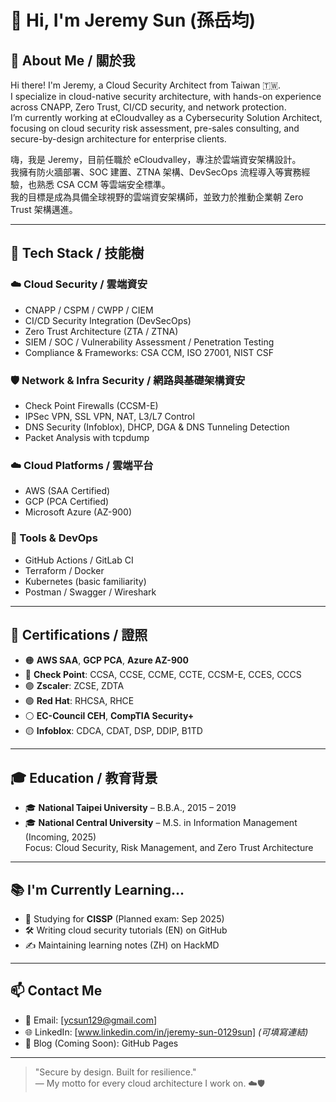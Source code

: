# 👋 Hi, I'm Jeremy Sun (孫岳均)

## 🧠 About Me / 關於我

Hi there! I'm Jeremy, a Cloud Security Architect from Taiwan 🇹🇼.  
I specialize in cloud-native security architecture, with hands-on experience across CNAPP, Zero Trust, CI/CD security, and network protection.  
I’m currently working at eCloudvalley as a Cybersecurity Solution Architect, focusing on cloud security risk assessment, pre-sales consulting, and secure-by-design architecture for enterprise clients.

嗨，我是 Jeremy，目前任職於 eCloudvalley，專注於雲端資安架構設計。  
我擁有防火牆部署、SOC 建置、ZTNA 架構、DevSecOps 流程導入等實務經驗，也熟悉 CSA CCM 等雲端安全標準。  
我的目標是成為具備全球視野的雲端資安架構師，並致力於推動企業朝 Zero Trust 架構邁進。

---

## 🚀 Tech Stack / 技能樹

### ☁️ Cloud Security / 雲端資安
- CNAPP / CSPM / CWPP / CIEM
- CI/CD Security Integration (DevSecOps)
- Zero Trust Architecture (ZTA / ZTNA)
- SIEM / SOC / Vulnerability Assessment / Penetration Testing
- Compliance & Frameworks: CSA CCM, ISO 27001, NIST CSF

### 🛡️ Network & Infra Security / 網路與基礎架構資安
- Check Point Firewalls (CCSM-E)
- IPSec VPN, SSL VPN, NAT, L3/L7 Control
- DNS Security (Infoblox), DHCP, DGA & DNS Tunneling Detection
- Packet Analysis with tcpdump

### ☁️ Cloud Platforms / 雲端平台
- AWS (SAA Certified)
- GCP (PCA Certified)
- Microsoft Azure (AZ-900)

### 🧰 Tools & DevOps
- GitHub Actions / GitLab CI
- Terraform / Docker
- Kubernetes (basic familiarity)
- Postman / Swagger / Wireshark

---

## 🧾 Certifications / 證照

- 🟠 **AWS SAA**, **GCP PCA**, **Azure AZ-900**
- 🔵 **Check Point**: CCSA, CCSE, CCME, CCTE, CCSM-E, CCES, CCCS
- 🟣 **Zscaler**: ZCSE, ZDTA
- 🟢 **Red Hat**: RHCSA, RHCE
- ⚪ **EC-Council CEH**, **CompTIA Security+**
- 🟡 **Infoblox**: CDCA, CDAT, DSP, DDIP, B1TD

---

## 🎓 Education / 教育背景

- 🎓 **National Taipei University** – B.B.A., 2015 – 2019  
- 🎓 **National Central University** – M.S. in Information Management (Incoming, 2025)  
  Focus: Cloud Security, Risk Management, and Zero Trust Architecture

---

## 📚 I'm Currently Learning...
- 📘 Studying for **CISSP** (Planned exam: Sep 2025)
- 🛠 Writing cloud security tutorials (EN) on GitHub
- ✍️ Maintaining learning notes (ZH) on HackMD

---

## 📫 Contact Me

- 📧 Email: [ycsun129@gmail.com]
- 🌐 LinkedIn: [www.linkedin.com/in/jeremy-sun-0129sun] *(可填寫連結)*
- 📝 Blog (Coming Soon): GitHub Pages

---

> "Secure by design. Built for resilience."  
> — My motto for every cloud architecture I work on. ☁️🛡️
